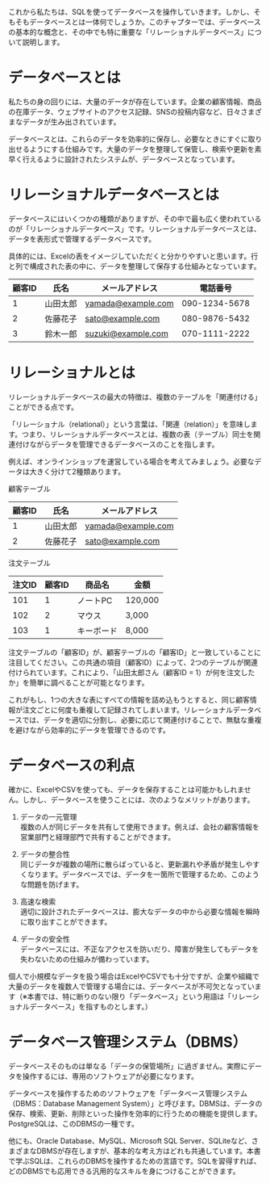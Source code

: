 これから私たちは、SQLを使ってデータベースを操作していきます。しかし、そもそもデータベースとは一体何でしょうか。このチャプターでは、データベースの基本的な概念と、その中でも特に重要な「リレーショナルデータベース」について説明します。

# データベースとは

私たちの身の回りには、大量のデータが存在しています。企業の顧客情報、商品の在庫データ、ウェブサイトのアクセス記録、SNSの投稿内容など、日々さまざまなデータが生み出されています。

データベースとは、これらのデータを効率的に保存し、必要なときにすぐに取り出せるようにする仕組みです。大量のデータを整理して保管し、検索や更新を素早く行えるように設計されたシステムが、データベースとなっています。

# リレーショナルデータベースとは

データベースにはいくつかの種類がありますが、その中で最も広く使われているのが「リレーショナルデータベース」です。リレーショナルデータベースとは、データを表形式で管理するデータベースです。

具体的には、Excelの表をイメージしていただくと分かりやすいと思います。行と列で構成された表の中に、データを整理して保存する仕組みとなっています。

| 顧客ID | 氏名 | メールアドレス | 電話番号 |
|--------|------|----------------|----------|
| 1 | 山田太郎 | yamada@example.com | 090-1234-5678 |
| 2 | 佐藤花子 | sato@example.com | 080-9876-5432 |
| 3 | 鈴木一郎 | suzuki@example.com | 070-1111-2222 |

# リレーショナルとは

リレーショナルデータベースの最大の特徴は、複数のテーブルを「関連付ける」ことができる点です。

「リレーショナル（relational）」という言葉は、「関連（relation）」を意味します。つまり、リレーショナルデータベースとは、複数の表（テーブル）同士を関連付けながらデータを管理できるデータベースのことを指します。

例えば、オンラインショップを運営している場合を考えてみましょう。必要なデータは大きく分けて2種類あります。

顧客テーブル

| 顧客ID | 氏名 | メールアドレス |
|--------|------|----------------|
| 1 | 山田太郎 | yamada@example.com |
| 2 | 佐藤花子 | sato@example.com |

注文テーブル

| 注文ID | 顧客ID | 商品名 | 金額 |
|--------|--------|--------|------|
| 101 | 1 | ノートPC | 120,000 |
| 102 | 2 | マウス | 3,000 |
| 103 | 1 | キーボード | 8,000 |

注文テーブルの「顧客ID」が、顧客テーブルの「顧客ID」と一致していることに注目してください。この共通の項目（顧客ID）によって、2つのテーブルが関連付けられています。これにより、「山田太郎さん（顧客ID = 1）が何を注文したか」を簡単に調べることが可能となります。

これがもし、1つの大きな表にすべての情報を詰め込もうとすると、同じ顧客情報が注文ごとに何度も重複して記録されてしまいます。リレーショナルデータベースでは、データを適切に分割し、必要に応じて関連付けることで、無駄な重複を避けながら効率的にデータを管理できるのです。

# データベースの利点

確かに、ExcelやCSVを使っても、データを保存することは可能かもしれません。しかし、データベースを使うことには、次のようなメリットがあります。

1. データの一元管理<br>
複数の人が同じデータを共有して使用できます。例えば、会社の顧客情報を営業部門と経理部門で共有することができます。

2. データの整合性<br>
同じデータが複数の場所に散らばっていると、更新漏れや矛盾が発生しやすくなります。データベースでは、データを一箇所で管理するため、このような問題を防げます。

3. 高速な検索<br>
適切に設計されたデータベースは、膨大なデータの中から必要な情報を瞬時に取り出すことができます。

4. データの安全性<br>
データベースには、不正なアクセスを防いだり、障害が発生してもデータを失わないための仕組みが備わっています。

個人で小規模なデータを扱う場合はExcelやCSVでも十分ですが、企業や組織で大量のデータを複数人で管理する場合には、データベースが不可欠となっています（※本書では、特に断りのない限り「データベース」という用語は「リレーショナルデータベース」を指すものとします。）

# データベース管理システム（DBMS）

データベースそのものは単なる「データの保管場所」に過ぎません。実際にデータを操作するには、専用のソフトウェアが必要になります。

データベースを操作するためのソフトウェアを「データベース管理システム（DBMS：Database Management System）」と呼びます。DBMSは、データの保存、検索、更新、削除といった操作を効率的に行うための機能を提供します。PostgreSQLは、このDBMSの一種です。

他にも、Oracle Database、MySQL、Microsoft SQL Server、SQLiteなど、さまざまなDBMSが存在しますが、基本的な考え方はどれも共通しています。本書で学ぶSQLは、これらのDBMSを操作するための言語です。SQLを習得すれば、どのDBMSでも応用できる汎用的なスキルを身につけることができます。
